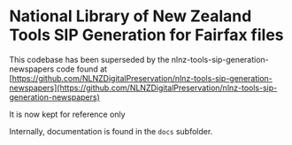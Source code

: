 # National Library of New Zealand Tools SIP Generation for Fairfax files

This codebase has been superseded by the nlnz-tools-sip-generation-newspapers code found at
[https://github.com/NLNZDigitalPreservation/nlnz-tools-sip-generation-newspapers](https://github.com/NLNZDigitalPreservation/nlnz-tools-sip-generation-newspapers)

It is now kept for reference only

Internally, documentation is found in the `docs` subfolder.
